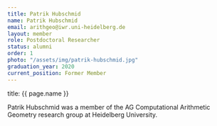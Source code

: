 ```yaml
---
title: Patrik Hubschmid
name: Patrik Hubschmid
email: arithgeo@iwr.uni-heidelberg.de
layout: member
role: Postdoctoral Researcher
status: alumni
order: 1
photo: "/assets/img/patrik-hubschmid.jpg"
graduation_year: 2020
current_position: Former Member
---
```

title: {{ page.name }}

Patrik Hubschmid was a member of the AG Computational Arithmetic Geometry research group at Heidelberg University.